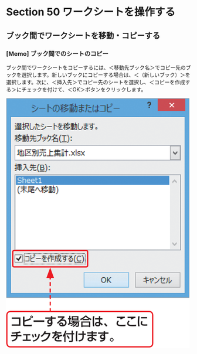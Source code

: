 # Section 50 ワークシートを操作する

## ブック間でワークシートを移動・コピーする

### [Memo] ブック間でのシートのコピー

ブック間でワークシートをコピーするには、＜移動先ブック名＞でコピー先のブックを選択します。新しいブックにコピーする場合は、＜（新しいブック）＞を選択します。次に、＜挿入先＞でコピー先のシートを選択し、＜コピーを作成する＞にチェックを付けて、＜OK＞ボタンをクリックします。

![memo](004.png)
